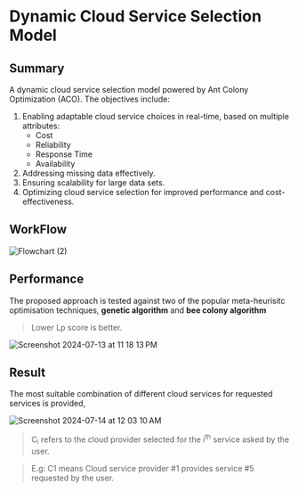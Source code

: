 # Dynamic Cloud Service Selection Model

## Summary

A dynamic cloud service selection model powered by Ant Colony Optimization (ACO). The objectives include:

1. Enabling adaptable cloud service choices in real-time, based on multiple attributes: 
   - Cost
   - Reliability
   - Response Time
   - Availability
2. Addressing missing data effectively.
3. Ensuring scalability for large data sets.
4. Optimizing cloud service selection for improved performance and cost-effectiveness.

## WorkFlow
![Flowchart (2)](https://github.com/user-attachments/assets/6879bcb0-59b7-4f12-b13e-527d6504164f)

## Performance
The proposed approach is tested against two of the popular meta-heurisitc optimisation techniques, 
**genetic algorithm** and **bee colony algorithm** 
> Lower Lp score is better.
   
![Screenshot 2024-07-13 at 11 18 13 PM](https://github.com/user-attachments/assets/a7fd0190-94a6-4b14-a823-ad25841136c5)

## Result
The most suitable combination of different cloud services for requested services is provided, 

![Screenshot 2024-07-14 at 12 03 10 AM](https://github.com/user-attachments/assets/d0c381de-6352-4891-9856-b6636c09866f)
> C<sub>i</sub> refers to the cloud provider selected for the i<sup>th</sup> service asked by the user.

> E.g: C1 means Cloud service provider #1 provides service #5 requested by the user.
